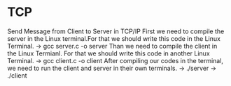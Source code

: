 # TCP
Send Message from Client to Server in TCP/IP
First we need to compile the server in the Linux terminal.For that we should write this code in the Linux Terminal.
-> gcc server.c -o server
Than we need to compile the client in the Linux Termianl. For that we should write this code in another Linux Terminal.
-> gcc client.c -o client
After compiling our codes in the terminal, we need to run the client and server in their own terminals.
-> ./server
-> ./client
